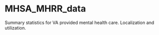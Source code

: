 # MHSA_MHRR_data
Summary statistics for VA provided mental health care.  Localization and utilization.
